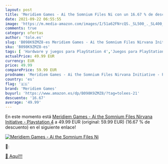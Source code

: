 ```yaml
---
layout: post
title: 'Meridiem Games - Ai the Somnium Files Ni con un 16.67 % de descuento'
date: 2021-09-22 06:55:55
image: 'https://m.media-amazon.com/images/I/51a62FNrcQS._SL500_._SL400_.jpg'
comments: true
category: ofertas
author: 'tole.es'
slug: 'B098K9ZMZ8-es Meridiem Games - Ai the Somnium Files Nirvana Initiative -...'
sku: 'B098K9ZMZ8-es'
tags: [ 'Hardware y juegos para PlayStation 4','Juegos para PlayStation 4','Videojuegos','meridiem games','playstation', ]
actualPrice: 49.99 EUR
currency: EUR
price: 49.99
comparePrice: 59.99 EUR
prodname: 'Meridiem Games - Ai the Somnium Files Nirvana Initiative - Playstation 4'
country: 'es'
flag: '🇪🇸'
brand: 'Meridiem Games'
buyurl: 'https://www.amazon.es/dp/B098K9ZMZ8/?tag=tolees-21'
descuento: '16.67'
average: '49.99'
---
```


En este momento está [Meridiem Games - Ai the Somnium Files Nirvana Initiative - Playstation 4](https://www.amazon.es/dp/B098K9ZMZ8/?tag=tolees-21) a 49.99 EUR (original: 59.99 EUR) (16.67 %  de descuento) en el siguiente enlace!

[![Meridiem Games - Ai the Somnium Files Ni](https://m.media-amazon.com/images/I/51a62FNrcQS._SL500_._SL400_.jpg)](https://www.amazon.es/dp/B098K9ZMZ8/?tag=tolees-21)

🔎:


[🛒 Aquí!!!](https://www.amazon.es/dp/B098K9ZMZ8/?tag=tolees-21)
